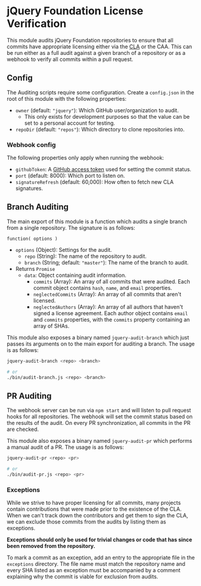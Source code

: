 # jQuery Foundation License Verification

This module audits jQuery Foundation repositories to ensure that all commits have appropriate licensing either via the [CLA](http://contribute.jquery.org/CLA/) or the CAA. This can be run either as a full audit against a given branch of a repository or as a webhook to verify all commits within a pull request.



## Config

The Auditing scripts require some configuration. Create a `config.json` in the root of this module with the following properties:

* `owner` (default: `"jquery"`): Which GitHub user/organization to audit.
  * This only exists for development purposes so that the value can be set to a personal account for testing.
* `repoDir` (default: `"repos"`): Which directory to clone repositories into.

### Webhook config

The following properties only apply when running the webhook:

* `githubToken`: A [GitHub access token](https://help.github.com/articles/creating-an-access-token-for-command-line-use/) used for setting the commit status.
* `port` (default: 8000): Which port to listen on.
* `signatureRefresh` (default: 60,000): How often to fetch new CLA signatures.



## Branch Auditing

The main export of this module is a function which audits a single branch from a single repository. The signature is as follows:

`function( options )`
* `options` (Object): Settings for the audit.
  * `repo` (String): The name of the repository to audit.
  * `branch` (String; default: `"master"`): The name of the branch to audit.
* Returns `Promise`
  * `data`: Object containing audit information.
    * `commits` (Array): An array of all commits that were audited. Each commit object contains `hash`, `name`, and `email` properties.
    * `neglectedCommits` (Array): An array of all commits that aren't licensed.
    * `neglectedAuthors` (Array): An array of all authors that haven't signed a license agreement. Each author object contains `email` and `commits` properties, with the `commits` property containing an array of SHAs.

This module also exposes a binary named `jquery-audit-branch` which just passes its arguments on to the main export for auditing a branch. The usage is as follows:

```sh
jquery-audit-branch <repo> <branch>

# or
./bin/audit-branch.js <repo> <branch>
```



## PR Auditing

The webhook server can be run via `npm start` and will listen to pull request hooks for all repositories. The webhook will set the commit status based on the results of the audit. On every PR synchronization, all commits in the PR are checked.

This module also exposes a binary named `jquery-audit-pr` which performs a manual audit of a PR. The usage is as follows:

```sh
jquery-audit-pr <repo> <pr>

# or
./bin/audit-pr.js <repo> <pr>
```



### Exceptions

While we strive to have proper licensing for all commits, many projects contain contributions that were made prior to the existence of the CLA. When we can't track down the contributors and get them to sign the CLA, we can exclude those commits from the audits by listing them as exceptions.

**Exceptions should only be used for trivial changes or code that has since been removed from the repository.**

To mark a commit as an exception, add an entry to the appropriate file in the `exceptions` directory. The file name must match the repository name and every SHA listed as an exception must be accompanied by a comment explaining why the commit is viable for exclusion from audits.
